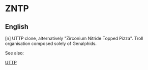 # ZNTP

## English

 [n] UTTP clone, alternatively "Zirconium Nitride Topped Pizza". Troll organisation composed solely of Genalphids.


See also:

<a href="uttp.md">UTTP</a>